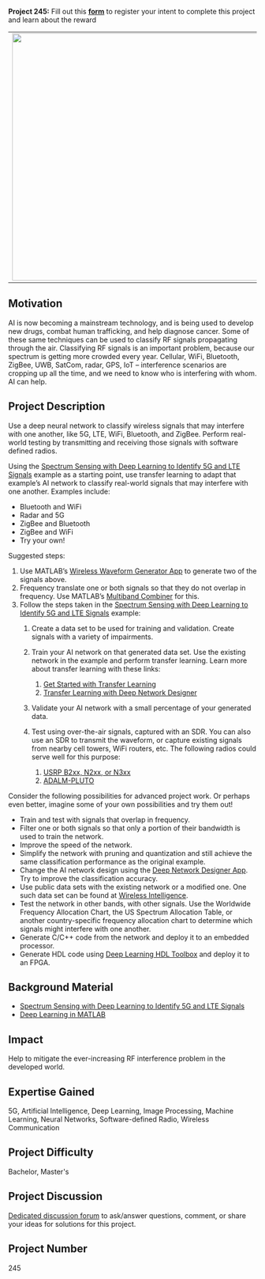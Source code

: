 **Project 245:** Fill out this <strong>[form](https://forms.office.com/Pages/ResponsePage.aspx?id=ETrdmUhDaESb3eUHKx3B5lOTzSa_A6lPqq2LJKzvpM5UMTBZRkc4UTRETjFERVRDWllQRE40OUFSQS4u)</strong> to  register your intent to complete this project and learn about the reward

<table>
<td><img src="https://gist.githubusercontent.com/robertogl/e0115dc303472a9cfd52bbbc8edb7665/raw/ai-for-wireless-synthetic-waveform-dataset.jpg"  width=500 /></td>
<td><p><h1>Classify RF Signals Using AI</h1></p>
<p>Use deep learning to classify wireless signals and perform real-world testing with software defined radios.</p>
</table>

## Motivation

AI is now becoming a mainstream technology, and is being used to develop new drugs, combat human trafficking, and help diagnose cancer.  Some of these same techniques can be used to classify RF signals propagating through the air.  Classifying RF signals is an important problem, because our spectrum is getting more crowded every year.  Cellular, WiFi, Bluetooth, ZigBee, UWB, SatCom, radar, GPS, IoT – interference scenarios are cropping up all the time, and we need to know who is interfering with whom.  AI can help.

## Project Description

Use a deep neural network to classify wireless signals that may interfere with one another, like 5G, LTE, WiFi, Bluetooth, and ZigBee.  Perform real-world testing by transmitting and receiving those signals with software defined radios.

Using the [Spectrum Sensing with Deep Learning to Identify 5G and LTE Signals]( https://www.mathworks.com/help/comm/ug/spectrum-sensing-with-deep-learning-to-identify-5g-and-lte-signals.html) example as a starting point, use transfer learning to adapt that example’s AI network to classify real-world signals that may interfere with one another.  Examples include:
- Bluetooth and WiFi
- Radar and 5G
- ZigBee and Bluetooth
- ZigBee and WiFi
- Try your own!

Suggested steps:

1. Use MATLAB’s [Wireless Waveform Generator App](https://www.mathworks.com/help/comm/ref/wirelesswaveformgenerator-app.html) to generate two of the signals above.
2. Frequency translate one or both signals so that they do not overlap in frequency.  Use MATLAB’s [Multiband Combiner](https://www.mathworks.com/help/comm/ref/comm.multibandcombiner-system-object.html) for this.
3. Follow the steps taken in the [Spectrum Sensing with Deep Learning to Identify 5G and LTE Signals](https://www.mathworks.com/help/comm/ug/spectrum-sensing-with-deep-learning-to-identify-5g-and-lte-signals.html) example:
    1. Create a data set to be used for training and validation.  Create signals with a variety of impairments.
    2. Train your AI network on that generated data set.  Use the existing network in the example and perform transfer learning.  Learn more about transfer learning with these links:
        1. [Get Started with Transfer Learning](https://www.mathworks.com/help/deeplearning/gs/get-started-with-transfer-learning.html)
        2. [Transfer Learning with Deep Network Designer](https://www.mathworks.com/help/deeplearning/ug/transfer-learning-with-deep-network-designer.html)
    3. Validate your AI network with a small percentage of your generated data.
    4. Test using over-the-air signals, captured with an SDR.  You can also use an SDR to transmit the waveform, or capture existing signals from nearby cell towers, WiFi routers, etc.  The following radios could serve well for this purpose:
    
        1. [USRP B2xx, N2xx, or N3xx](https://www.mathworks.com/hardware-support/usrp.html)
        2. [ADALM-PLUTO](https://www.mathworks.com/hardware-support/adalm-pluto-radio.html)

Consider the following possibilities for advanced project work.  Or perhaps even better, imagine some of your own possibilities and try them out!
- Train and test with signals that overlap in frequency.  
- Filter one or both signals so that only a portion of their bandwidth is used to train the network.
- Improve the speed of the network.
- Simplify the network with pruning and quantization and still achieve the same classification performance as the original example.
- Change the AI network design using the [Deep Network Designer App](https://www.mathworks.com/help/deeplearning/deep-network-designer-app.html).  Try to improve the classification accuracy.
- Use public data sets with the existing network or a modified one.  One such data set can be found at [Wireless Intelligence](https://wireless-intelligence.com/#/home). 
- Test the network in other bands, with other signals.  Use the Worldwide Frequency Allocation Chart, the US Spectrum Allocation Table, or another country-specific frequency allocation chart to determine which signals might interfere with one another.
- Generate C/C++ code from the network and deploy it to an embedded processor.
- Generate HDL code using [Deep Learning HDL Toolbox](https://www.mathworks.com/products/deep-learning-hdl.html) and deploy it to an FPGA.


## Background Material

- [Spectrum Sensing with Deep Learning to Identify 5G and LTE Signals](https://www.mathworks.com/help/comm/ug/spectrum-sensing-with-deep-learning-to-identify-5g-and-lte-signals.html)
- [Deep Learning in MATLAB](https://www.mathworks.com/help/deeplearning/ug/deep-learning-in-matlab.html)


## Impact

Help to mitigate the ever-increasing RF interference problem in the developed world.

## Expertise Gained 

5G, Artificial Intelligence, Deep Learning, Image Processing, Machine Learning, Neural Networks, Software-defined Radio, Wireless Communication

## Project Difficulty

Bachelor, Master's

## Project Discussion

[Dedicated discussion forum](https://github.com/mathworks/MathWorks-Excellence-in-Innovation/discussions/81) to ask/answer questions, comment, or share your ideas for solutions for this project.

## Project Number

245
